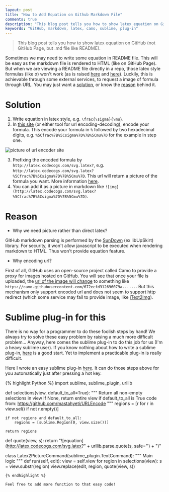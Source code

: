 ```yaml
---
layout: post
title: "How to Add Equation on Github Markdown File"
comments: true
description: "This blog post tells you how to show latex equation on GitHub (not GitHub page, but .md file like README)."
keywords: "GitHub, markdown, latex, camo, sublime, plug-in"
---
```


> This blog post tells you how to show latex equation on GitHub (not GitHub Page, but .md file like README).

Sometimes we may need to write some equation in README file. This will be easy as the markdown file is rendered to HTML (like on GitHub Page). But when we are viewing a README file directly in a repo, those latex style formulas (like $\sigma$) won't work (as is raised [here](http://stackoverflow.com/questions/11256433/how-to-show-math-equations-in-general-githubs-markdownnot-githubs-blog) and [here](https://github.com/STAT545-UBC/Discussion/issues/102)). Luckily, this is achievable through some external services, to request a image of formula through URL. You may just want a [solution](#solution), or know the [reason](#reason) behind it.

# Solution

1. Write equation in latex style, e.g. `\frac{\sigma}{\mu}`.
2. In [this site](http://www.url-encode-decode.com/) (or either tool for url encoding-decoding), encode your formula. This encode your formula in `%` followed by two hexadecimal digits, e.g. `%5Cfrac%7B%5Csigma%7D%7B%5Cmu%7D` for the example in step one.

![picture of url encoder site](http://oa5omjl18.bkt.clouddn.com/2016_08_31_pasted_image_at_2016_08_31_01_54_pm.png "pasted_image_at_2016_08_31_01_54_pm")

3. Prefixing the encoded formula by `http://latex.codecogs.com/svg.latex?`, e.g. `http://latex.codecogs.com/svg.latex?%5Cfrac%7B%5Csigma%7D%7B%5Cmu%7D`. This url will return a picture of the formula you want. More information [here](http://latex.codecogs.com/eqneditor/integration/htmlequations.php).
4. You can add it as a picture in markdown like `![img](http://latex.codecogs.com/svg.latex?%5Cfrac%7B%5Csigma%7D%7B%5Cmu%7D)`.

# Reason

* Why we need picture rather than direct latex?

GitHub markdown parsing is performed by the [SunDown](https://github.com/vmg/sundown) (ex libUpSkirt) library. For security, it won't allow javascript to be executed when rendering markdown to HTML. Thus won't provide equation feature.

* Why encoding url?

First of all, GitHub uses an open-source project called Camo to provide a proxy for images hosted on GitHub. You will see that once your file is uploaded, the [url of the image will change](https://help.github.com/articles/why-do-my-images-have-strange-urls/) to something like `https://camo.githubusercontent.com/672ecfd312696079a......`. But this mechanism only support encoded url and does not seem to support http redirect (which some service may fail to provide image, like [iText2Img](http://www.sciweavers.org/free-online-latex-equation-editor)).

# Sublime plug-in for this
There is no way for a programmer to do these foolish steps by hand! We always try to solve these easy problem by raising a much more difficult problem... Anyway, here comes the sublime plug-in to do this job for us (I'm a heavy sublime user). If you know nothing about how to write a sublime plug-in, [here](https://clarknikdelpowell.com/blog/creating-sublime-text-3-plugins-part-1/) is a good start. Yet to implement a practicable plug-in is really difficult.

Here I wrote an easy sublime plug-in [here](https://github.com/chaonan99/Latex2Picture). It can do those steps above for you automatically just after pressing a hot key.

{% highlight Python %}
import sublime, sublime_plugin, urllib

def selections(view, default_to_all=True):
    """
    Return all non-empty selections in view
    If None, return entire view if default_to_all is True
    code from: https://github.com/mastahyeti/URLEncode
    """
    regions = [r for r in view.sel() if not r.empty()]

    if not regions and default_to_all:
        regions = [sublime.Region(0, view.size())]

    return regions

def quote(view, s):
    return "![equation](http://latex.codecogs.com/svg.latex?" + urllib.parse.quote(s, safe='') + ")"

class Latex2PictureCommand(sublime_plugin.TextCommand):
    """
    Main logic
    """
    def run(self, edit):
        view = self.view
        for region in selections(view):
            s = view.substr(region)
            view.replace(edit, region, quote(view, s))
```
{% endhighlight %}

Feel free to add more function to that easy code!